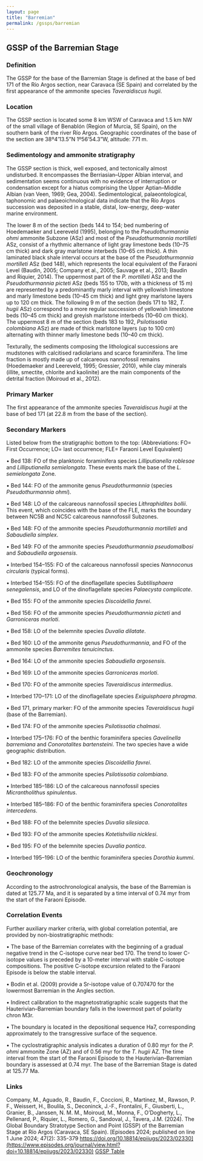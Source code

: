 ```yaml
---
layout: page
title: "Barremian"
permalink: /gssps/barremian
---
```

## GSSP of the Barremian Stage

### Definition
The GSSP for the base of the Barremian Stage is defined at the base of bed 171 of the Río Argos section, near Caravaca (SE Spain) and correlated by the first appearance of the ammonite species _Taveraidiscus hugii_.

### Location
The GSSP section is located some 8 km WSW of Caravaca and 1.5 km NW of the small village of Benablón (Region of Murcia, SE Spain), on the southern bank of the river Río Argos. Geographic coordinates of the base of the section are 38º4’13.5”N 1º56’54.3”W, altitude: 771 m.

### Sedimentology and ammonite stratigraphy
The GSSP section is thick, well exposed, and tectonically almost undisturbed. It encompasses the Berriasian–Upper Albian interval, and sedimentation seems continuous with no evidence of interruption or condensation except for a hiatus comprising the Upper Aptian–Middle Albian (van Veen, 1969; Gea, 2004). Sedimentological, palaeontological, taphonomic and palaeoichnological data indicate that the Río Argos succession was deposited in a stable, distal, low-energy, deep-water marine environment.

The lower 8 m of the section (beds 144 to 154; bed numbering of Hoedemaeker and Leereveld (1995), belonging to the _Pseudothurmannia ohmi_ ammonite Subzone (ASz) and most of the _Pseudothurmannia mortilleti_ ASz, consist of a rhythmic alternance of light gray limestone beds (10–75 cm thick) and dark gray marlstone interbeds (10–65 cm thick). A thin laminated black shale interval occurs at the base of the _Pseudothurmannia mortilleti_ ASz (bed 148), which represents the local equivalent of the Faraoni Level (Baudin, 2005; Company et al., 2005; Sauvage et al., 2013; Baudin and Riquier, 2014).
The uppermost part of the _P. mortilleti_ ASz and the _Pseudothurmannia picteti_ ASz (beds 155 to 170b, with a thickness of 15 m) are represented by a predominantly marly interval with yellowish limestone and marly limestone beds (10–45 cm thick) and light grey marlstone layers up to 120 cm thick. 
The following 9 m of the section (beds 171 to 182, _T. hugii_ ASz) correspond to a more regular succession of yellowish limestone beds (10–45 cm thick) and greyish marlstone interbeds (10–60 cm thick).
The uppermost 8 m of the section (beds 183 to 192, _Psilotissotia colombiana_ ASz) are made of thick marlstone layers (up to 100 cm) alternating with thinner marly limestone beds (10–40 cm thick).

Texturally, the sediments composing the lithological successions are mudstones with calcitised radiolarians and scarce foraminifera. The lime fraction is mostly made up of calcareous nannofossil remains (Hoedemaeker and Leereveld, 1995; Gressier, 2010), while clay minerals (illite, smectite, chlorite and kaolinite) are the main components of the detrital fraction (Moiroud et al., 2012). 

### Primary Marker
The first appearance of the ammonite species _Taveraidiscus hugii_ at the base of bed 171 (at 22.8 m from the base of the section).

### Secondary Markers
Listed below from the stratigraphic bottom to the top:
(Abbreviations: FO= First Occurrence; LO= last occurrence; FLE= Faraoni Level Equivalent)

•	Bed 138: FO of the planktonic foraminifera species _Lilliputianella roblesae_ and _Lilliputianella semielongata_. These events mark the base of the _L. semielongata_ Zone. 

•	Bed 144: FO of the ammonite genus _Pseudothurmannia_ (species _Pseudothurmannia ohmi_). 

•	Bed 148: LO of the calcareous nannofossil species _Lithraphidites bollii_. This event, which coincides with the base of the FLE, marks the boundary between NC5B and NC5C calcareous nannofossil Subzones. 

•	Bed 148: FO of the ammonite species _Pseudothurmannia mortilleti_ and _Sabaudiella simplex_. 

•	Bed 149: FO of the ammonite species _Pseudothurmannia pseudomalbosi_ and _Sabaudiella argosensis_. 

•	Interbed 154–155: FO of the calcareous nannofossil species _Nannoconus circularis_ (typical forms). 

•	Interbed 154–155: FO of the dinoflagellate species _Subtilisphaera senegalensis_, and LO of the dinoflagellate species _Palaecysta complicate_. 

•	Bed 155: FO of the ammonite species _Discoidellia favrei_.

•	Bed 156: FO of the ammonite species _Pseudothurmannia picteti_ and _Garroniceras morloti_. 

•	Bed 158: LO of the belemnite species _Duvalia dilatate_.

•	Bed 160: LO of the ammonite genus _Pseudothurmannia_, and FO of the ammonite species _Barremites tenuicinctus_. 

•	Bed 164: LO of the ammonite species _Sabaudiella argosensis_.

•	Bed 169: LO of the ammonite species _Garroniceras morloti_.

•	Bed 170: FO of the ammonite species _Taveraidiscus intermedius_.

•	Interbed 170–171: LO of the dinoflagellate species _Exiguisphaera phragma_.

•	Bed 171, primary marker: FO of the ammonite species _Taveraidiscus hugii_ (base of the Barremian). 

•	Bed 174: FO of the ammonite species _Psilotissotia chalmasi_.

•	Interbed 175–176: FO of the benthic foraminifera species _Gavelinella barremiana_ and _Conorotalites bartensteini_. The two species have a wide geographic distribution. 

•	Bed 182: LO of the ammonite species _Discoidellia favrei_.

•	Bed 183: FO of the ammonite species _Psilotissotia colombiana_.

•	Interbed 185–186: LO of the calcareous nannofossil species _Micrantholithus spinulentus_. 

•	Interbed 185–186: FO of the benthic foraminifera species _Conorotalites intercedens_.

•	Bed 188: FO of the belemnite species _Duvalia silesiaca_.

•	Bed 193: FO of the ammonite species _Kotetishvilia nicklesi_.

•	Bed 195: FO of the belemnite species _Duvalia pontica_.

•	Interbed 195–196: LO of the benthic foraminifera species _Dorothia kummi_.

### Geochronology
According to the astrochronological analysis, the base of the Barremian is dated at 125.77 Ma, and it is separated by a time interval of 0.74 myr from the start of the Faraoni Episode.

### Correlation Events
Further auxiliary marker criteria, with global correlation potential, are provided by non-biostratigraphic methods: 

•	The base of the Barremian correlates with the beginning of a gradual negative trend in the C-isotope curve near bed 170. The trend to lower C-isotope values is preceded by a 10-meter interval with stable C-isotope compositions. The positive C-isotope excursion related to the Faraoni Episode is below the stable interval.

•	Bodin et al. (2009) provide a Sr-isotope value of 0.707470 for the lowermost Barremian in the Angles section.

•	Indirect calibration to the magnetostratigraphic scale suggests that the Hauterivian–Barremian boundary falls in the lowermost part of polarity chron M3r. 

•	The boundary is located in the depositional sequence Ha7, corresponding approximately to the transgressive surface of the sequence. 

•	The cyclostratigraphic analysis indicates a duration of 0.80 myr for the _P. ohmi_ ammonite Zone (AZ) and of 0.56 myr for the _T. hugii_ AZ. The time interval from the start of the Faraoni Episode to the Hauterivian–Barremian boundary is assessed at 0.74 myr. The base of the Barremian Stage is dated at 125.77 Ma.


### Links
Company, M., Aguado, R., Baudin, F., Coccioni, R., Martinez, M., Rawson, P. F., Weissert, H., Boulila, S., Deconinck, J.-F., Frontalini, F., Giusberti, L., Granier, B., Janssen, N. M. M., Moiroud, M., Monna, F., O’Dogherty, L., Pellenard, P., Riquier, L., Romero, G., Sandoval, J., Tavera, J.M. (2024). The Global Boundary Stratotype Section and Point (GSSP) of the Barremian Stage at Río Argos (Caravaca, SE Spain).
[Episodes 2024; published on line 1 June 2024; 47(2): 335-379 https://doi.org/10.18814/epiiugs/2023/02330](https://www.episodes.org/journal/view.html?doi=10.18814/epiiugs/2023/02330)
[GSSP Table](https://stratigraphy.org/gssps/)

